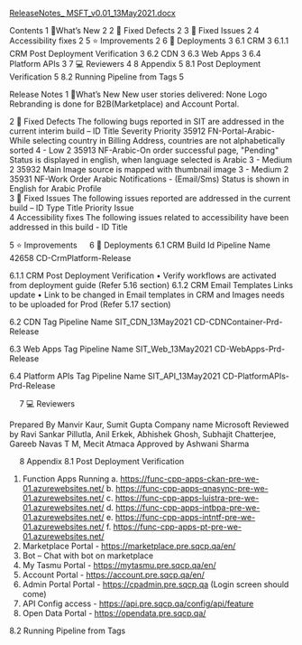 [ReleaseNotes_ MSFT_v0.01_13May2021.docx](/.attachments/ReleaseNotes_%20MSFT_v0.01_13May2021-b7888b55-a600-4026-b7f0-18463b72f040.docx)

Contents
1	🔧What’s New	2
2	🚀 Fixed Defects	2
3	🚀 Fixed Issues	2
4	Accessibility fixes	2
5	⭐ Improvements	2
6	🚀 Deployments	3
6.1	CRM	3
6.1.1	CRM Post Deployment Verification	3
6.2	CDN	3
6.3	Web Apps	3
6.4	Platform APIs	3
7	💻 Reviewers	4
8	Appendix	5
8.1	Post Deployment Verification	5
8.2	Running Pipeline from Tags	5








Release Notes
1	🔧What’s New
New user stories delivered: None
Logo Rebranding is done for B2B(Marketplace) and Account Portal.

2	🚀 Fixed Defects
The following bugs reported in SIT are addressed in the current interim build –
ID	Title	Severity	Priority
35912
FN-Portal-Arabic-While selecting country in Billing Address, countries are not alphabetically sorted	4 - Low	2
35913
NF-Arabic-On order successful page, "Pending" Status is displayed in english, when language selected is Arabic	3 - Medium	2
35932
Main Image source is mapped with thumbnail image	3 - Medium	2
35931
NF-Work Order Arabic Notifications - (Email/Sms) Status is shown in English for Arabic Profile		
3	🚀 Fixed Issues
The following issues reported are addressed in the current build –
ID	Type	Title	Priority
	Issue		
4	Accessibility fixes 
The following issues related to accessibility have been addressed in this build - 
ID 	Title 
	
 	
5	⭐ Improvements
 
6	🚀 Deployments
6.1	CRM
Build Id	Pipeline Name
42658	CD-CrmPlatform-Release

6.1.1	CRM Post Deployment Verification
•	  Verify workflows are activated from deployment guide (Refer 5.16 section) 
6.1.2      CRM Email Templates Links update
•	Link to be changed in Email templates in CRM and Images needs to be uploaded for Prod (Refer 5.17 section)

6.2	CDN
Tag	Pipeline Name
SIT_CDN_13May2021	CD-CDNContainer-Prd-Release


6.3	Web Apps
Tag	Pipeline Name
SIT_Web_13May2021	CD-WebApps-Prd-Release


6.4	Platform APIs
Tag	Pipeline Name
SIT_API_13May2021	CD-PlatformAPIs-Prd-Release


 
7	💻 Reviewers
 
Prepared By	Manvir Kaur, Sumit Gupta
Company name	Microsoft
Reviewed by 	Ravi Sankar Pillutla, Anil Erkek, Abhishek Ghosh, Subhajit Chatterjee, Gareeb Navas T M, Mecit Atmaca
Approved by 	Ashwani Sharma

 
8	Appendix
8.1	Post Deployment Verification
1.	Function Apps Running 
a.	https://func-cpp-apps-ckan-pre-we-01.azurewebsites.net/ 
b.	https://func-cpp-apps-qnasync-pre-we-01.azurewebsites.net/ 
c.	https://func-cpp-apps-luistra-pre-we-01.azurewebsites.net/ 
d.	https://func-cpp-apps-intbpa-pre-we-01.azurewebsites.net/ 
e.	https://func-cpp-apps-intntf-pre-we-01.azurewebsites.net/ 
f.	https://func-cpp-apps-pt-pre-we-01.azurewebsites.net/ 
2.	Marketplace Portal - https://marketplace.pre.sqcp.qa/en/ 
3.	Bot – Chat with bot on marketplace 
4.	My Tasmu Portal - https://mytasmu.pre.sqcp.qa/en/ 
5.	Account Portal - https://account.pre.sqcp.qa/en/ 
6.	Admin Portal Portal - https://cpadmin.pre.sqcp.qa  (Login screen should come) 
7.	API Config access - https://api.pre.sqcp.qa/config/api/feature 
8.	Open Data Portal - https://opendata.pre.sqcp.qa/

8.2	Running Pipeline from Tags
 
